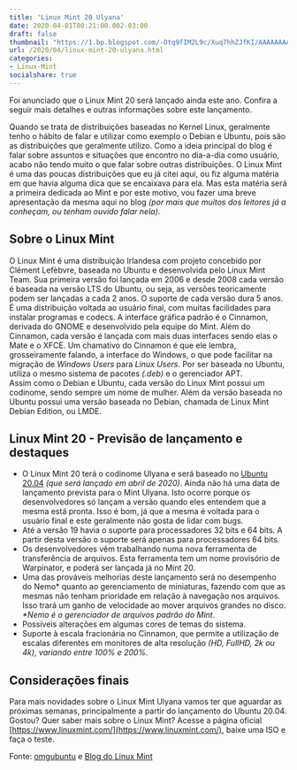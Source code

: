 ```yaml
---
title: 'Linux Mint 20 Ulyana'
date: 2020-04-01T00:21:00.002-03:00
draft: false                     
thumbnail: "https://1.bp.blogspot.com/-Otq9fIM2L9c/Xuq7hhZJfKI/AAAAAAAAPIU/2s2QOtUCL0kGVBXA6KYIu1m7eBjXnToogCNcBGAsYHQ/s1600/Linux_Mint_Ulyana.png"
url: /2020/04/linux-mint-20-ulyana.html
categories: 
- Linux-Mint
socialshare: true
---
```


Foi anunciado que o Linux Mint 20 será lançado ainda este ano. Confira a seguir mais detalhes e outras informações sobre este lançamento.

<!--more-->

Quando se trata de distribuições baseadas no Kernel Linux, geralmente tenho o hábito de falar e utilizar como exemplo o Debian e Ubuntu, pois são as distribuições que geralmente utilizo. Como a ideia principal do blog é falar sobre assuntos e situações que encontro no dia-a-dia como usuário, acabo não tendo muito o que falar sobre outras distribuições. O Linux Mint é uma das poucas distribuições que eu já citei aqui, ou fiz alguma matéria em que havia alguma dica que se encaixava para ela. Mas esta matéria será a primeira dedicada ao Mint e por este motivo, vou fazer uma breve apresentação da mesma aqui no blog _(por mais que muitos dos leitores já a conheçam, ou tenham ouvido falar nela)_.  
  

## Sobre o Linux Mint

  
O Linux Mint é uma distribuição Irlandesa com projeto concebido por Clément Lefèbvre, baseada no Ubuntu e desenvolvida pelo Linux Mint Team. Sua primeira versão foi lançada em 2006 e desde 2008 cada versão é baseada na versão LTS do Ubuntu, ou seja, as versões teoricamente podem ser lançadas a cada 2 anos. O suporte de cada versão dura 5 anos.  
É uma distribuição voltada ao usuário final, com muitas facilidades para instalar programas e codecs. A interface gráfica padrão é o Cinnamon, derivada do GNOME e desenvolvido pela equipe do Mint. Além do Cinnamon, cada versão é lançada com mais duas interfaces sendo elas o Mate e o XFCE. Um chamativo do Cinnamon é que ele lembra, grosseiramente falando, a interface do Windows, o que pode facilitar na migração de _Windows Users_ para _Linux Users_. Por ser baseada no Ubuntu, utiliza o mesmo sistema de pacotes _(.deb)_ e o gerenciador APT.  
Assim como o Debian e Ubuntu, cada versão do Linux Mint possui um codinome, sendo sempre um nome de mulher. Além da versão baseada no Ubuntu possui uma versão baseada no Debian, chamada de Linux Mint Debian Edition, ou LMDE.  
  

## Linux Mint 20 - Previsão de lançamento e destaques

  

*   O Linux Mint 20 terá o codinome Ulyana e será baseado no [Ubuntu 20.04](https://info.wsouza.com.br/2020/03/noticias-sobre-o-ubuntu-20-04-lts.html) _(que será lançado em abril de 2020)_. Ainda não há uma data de lançamento prevista para o Mint Ulyana. Isto ocorre porque os desenvolvedores só lançam a versão quando eles entendem que a mesma está pronta. Isso é bom, já que a mesma é voltada para o usuário final e este geralmente não gosta de lidar com bugs.
*   Até a versão 19 havia o suporte para processadores 32 bits e 64 bits. A partir desta versão o suporte será apenas para processadores 64 bits.
*   Os desenvolvedores vêm trabalhando numa nova ferramenta de transferência de arquivos. Esta ferramenta tem um nome provisório de Warpinator, e poderá ser lançada já no Mint 20.
*   Uma das prováveis melhorias deste lançamento será no desempenho do Nemo\* quanto ao gerenciamento de miniaturas, fazendo com que as mesmas não tenham prioridade em relação à navegação nos arquivos. Isso trará um ganho de velocidade ao mover arquivos grandes no disco.  
    _\*Nemo é o gerenciador de arquivos padrão do Mint_.
*   Possíveis alterações em algumas cores de temas do sistema.
*   Suporte à escala fracionária no Cinnamon, que permite a utilização de escalas diferentes em monitores de alta resolução _(HD, FullHD, 2k ou 4k), variando entre 100% e 200%._

  

## Considerações finais

  
Para mais novidades sobre o Linux Mint Ulyana vamos ter que aguardar as próximas semanas, principalmente a partir do lançamento do Ubuntu 20.04.  
Gostou? Quer saber mais sobre o Linux Mint? Acesse a página oficial [https://www.linuxmint.com/](https://www.linuxmint.com/), baixe uma ISO e faça o teste.  
  
Fonte: [omgubuntu](https://www.omgubuntu.co.uk/2020/03/linux-mint-20-release-features) e [Blog do Linux Mint](https://blog.linuxmint.com/?p=3887)
